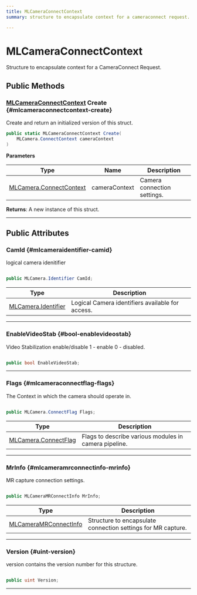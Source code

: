 ```yaml
---
title: MLCameraConnectContext
summary: structure to encapsulate context for a cameraconnect request. 

---
```


# MLCameraConnectContext




Structure to encapsulate context for a CameraConnect Request.   





## Public Methods

### [MLCameraConnectContext](/unity-api/api/UnityEngine.XR.MagicLeap/MLCameraBase/NativeBindings/UnityEngine.XR.MagicLeap.MLCameraBase.NativeBindings.MLCameraConnectContext.md) Create {#mlcameraconnectcontext-create}

Create and return an initialized version of this struct. 

```csharp
public static MLCameraConnectContext Create(
    MLCamera.ConnectContext cameraContext
)
```


**Parameters**

| Type | Name  | Description  | 
|--|--|--|
| [MLCamera.ConnectContext](/unity-api/api/UnityEngine.XR.MagicLeap/MLCameraBase/UnityEngine.XR.MagicLeap.MLCameraBase.ConnectContext.md) |cameraContext|Camera connection settings. |






**Returns**: A new instance of this struct.



-----------

## Public Attributes

### CamId {#mlcameraidentifier-camid}

logical camera idenitifier 

```csharp

public MLCamera.Identifier CamId;

```

| Type | Description  | 
|--|--|
| [MLCamera.Identifier](/unity-api/api/UnityEngine.XR.MagicLeap/MLCameraBase/UnityEngine.XR.MagicLeap.MLCameraBase.md#enums-identifier) | Logical Camera identifiers available for access.  |





-----------

### EnableVideoStab {#bool-enablevideostab}

Video Stabilization enable/disable 1 - enable 0 - disabled. 

```csharp

public bool EnableVideoStab;

```






-----------

### Flags {#mlcameraconnectflag-flags}

The Context in which the camera should operate in. 

```csharp

public MLCamera.ConnectFlag Flags;

```

| Type | Description  | 
|--|--|
| [MLCamera.ConnectFlag](/unity-api/api/UnityEngine.XR.MagicLeap/MLCameraBase/UnityEngine.XR.MagicLeap.MLCameraBase.md#enums-connectflag) | Flags to describe various modules in camera pipeline.  |





-----------

### MrInfo {#mlcameramrconnectinfo-mrinfo}

MR capture connection settings. 

```csharp

public MLCameraMRConnectInfo MrInfo;

```

| Type | Description  | 
|--|--|
| [MLCameraMRConnectInfo](/unity-api/api/UnityEngine.XR.MagicLeap/MLCameraBase/NativeBindings/UnityEngine.XR.MagicLeap.MLCameraBase.NativeBindings.MLCameraMRConnectInfo.md) | Structure to encapsulate connection settings for MR capture.  |





-----------

### Version {#uint-version}

version contains the version number for this structure. 

```csharp

public uint Version;

```






-----------


